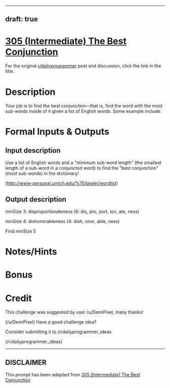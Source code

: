 ---
draft: true
----

# [305 (Intermediate) The Best Conjunction](https://www.reddit.com/r/dailyprogrammer/comments/5yaiin/20170308_challenge_305_intermediate_the_best/)

For the original [r/dailyprogrammer](https://www.reddit.com/r/dailyprogrammer/) post and discussion, click the link in the title.

# Description
Your job is to find the best conjunction—that is, find the word with the most sub-words inside of it given a list of English words. Some example include:

# Formal Inputs & Outputs
## Input description
Use a list of English words and a "minimum sub-word length" (the smallest length of a sub-word in a conjuncted word) to find the "best conjunction" (most sub-words) in the dictionary!

(http://www-personal.umich.edu/%7Ejlawler/wordlist)
## Output description
minSize 3: disproportionateness (6: dis, pro, port, ion, ate, ness)

minSize 4: dishonorableness (4: dish, onor, able, ness)

Find minSize 5

# Notes/Hints
# Bonus
# Credit
This challenge was suggested by user /u/DemiPixel, many thanks!

(/u/DemiPixel)
Have a good challenge idea?

Consider submitting it to /r/dailyprogrammer_ideas

(/r/dailyprogrammer_ideas)

----
## **DISCLAIMER**
This prompt has been adapted from [305 [Intermediate] The Best Conjunction](https://www.reddit.com/r/dailyprogrammer/comments/5yaiin/20170308_challenge_305_intermediate_the_best/
)
